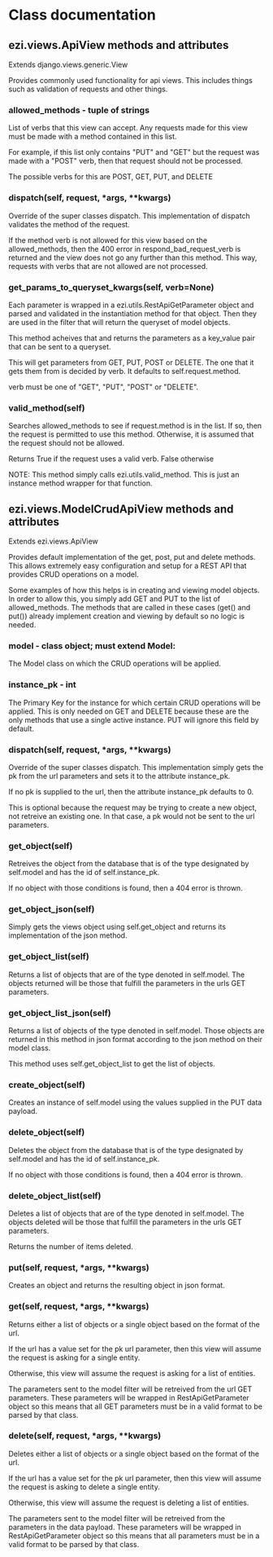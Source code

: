 # Class documentation

## ezi.views.ApiView methods and attributes

Extends django.views.generic.View

Provides commonly used functionality for api views. This includes things
such as validation of requests and other things.

### allowed_methods - tuple of strings
List of verbs that this view can accept. Any requests made for this view
must be made with a method contained in this list.

For example, if this list only contains "PUT" and "GET" but the request was
made with a "POST" verb, then that request should not be processed.

The possible verbs for this are POST, GET, PUT, and DELETE

### dispatch(self, request, *args, **kwargs)
Override of the super classes dispatch.
This implementation of dispatch validates the method of the request.

If the method verb is not allowed for this view based on the
allowed_methods, then the 400 error in respond_bad_request_verb is
returned and the view does not go any further than this method. This
way, requests with verbs that are not allowed are not processed.

### get_params_to_queryset_kwargs(self, verb=None)
Each parameter is wrapped in a ezi.utils.RestApiGetParameter
object and parsed and validated in the instantiation method for that
object. Then they are used in the filter that will return the queryset
of model objects.

This method acheives that and returns the parameters as a key_value pair
that can be sent to a queryset.

This will get parameters from GET, PUT, POST or DELETE. The one that it
gets them from is decided by verb. It defaults to self.request.method.

verb must be one of "GET", "PUT", "POST" or "DELETE".

### valid_method(self)
Searches allowed_methods to see if request.method is in the list. If so,
then the request is permitted to use this method. Otherwise, it is assumed
that the request should not be allowed.

Returns True if the request uses a valid verb. False otherwise

NOTE: This method simply calls ezi.utils.valid_method. This is just an
instance method wrapper for that function.

## ezi.views.ModelCrudApiView methods and attributes

Extends ezi.views.ApiView

Provides default implementation of the get, post, put and delete methods.
This allows extremely easy configuration and setup for a REST API that
provides CRUD operations on a model.

Some examples of how this helps is in creating and viewing model objects.
In order to allow this, you simply add GET and PUT to the list of
allowed_methods. The methods that are called in these cases (get() and
put()) already implement creation and viewing by default so no logic is
needed.

### model - class object; must extend Model:
The Model class on which the CRUD operations will be applied.

### instance_pk - int
The Primary Key for the instance for which certain CRUD operations
will be applied. This is only needed on GET and DELETE because these
are the only methods that use a single active instance. PUT will
ignore this field by default.

### dispatch(self, request, *args, **kwargs)
Override of the super classes dispatch.
This implementation simply gets the pk from the url parameters and sets
it to the attribute instance_pk.

If no pk is supplied to the url, then the attribute instance_pk defaults
to 0.

This is optional because the request may be trying to create a new
object, not retreive an existing one. In that case, a pk would not be
sent to the url parameters.

### get_object(self)
Retreives the object from the database that is of the type designated by
self.model and has the id of self.instance_pk.

If no object with those conditions is found, then a 404 error is thrown.

### get_object_json(self)
Simply gets the views object using self.get_object and returns its
implementation of the json method.

### get_object_list(self)
Returns a list of objects that are of the type denoted in self.model.
The objects returned will be those that fulfill the parameters in the
urls GET parameters.

### get_object_list_json(self)
Returns a list of objects of the type denoted in self.model. Those
objects are returned in this method in json format according to the json
method on their model class.

This method uses self.get_object_list to get the list of objects.

### create_object(self)
Creates an instance of self.model using the values supplied in the PUT
data payload.

### delete_object(self)
Deletes the object from the database that is of the type designated by
self.model and has the id of self.instance_pk.

If no object with those conditions is found, then a 404 error is thrown.

### delete_object_list(self)
Deletes a list of objects that are of the type denoted in self.model.
The objects deleted will be those that fulfill the parameters in the
urls GET parameters.

Returns the number of items deleted.

### put(self, request, *args, **kwargs)
Creates an object and returns the resulting object in json format.

### get(self, request, *args, **kwargs)
Returns either a list of objects or a single object based on the format
of the url.

If the url has a value set for the pk url parameter, then
this view will assume the request is asking for a single entity.

Otherwise, this view will assume the request is asking for a list of
entities.

The parameters sent to the model filter will be retreived
from the url GET parameters. These parameters will be wrapped in
RestApiGetParameter object so this means that all GET parameters must
be in a valid format to be parsed by that class.

### delete(self, request, *args, **kwargs)
Deletes either a list of objects or a single object based on the format
of the url.

If the url has a value set for the pk url parameter, then
this view will assume the request is asking to delete a single entity.

Otherwise, this view will assume the request is deleting a list of
entities.

The parameters sent to the model filter will be retreived
from the parameters in the data payload. These parameters will be
wrapped in RestApiGetParameter object so this means that all parameters
must be in a valid format to be parsed by that class.
